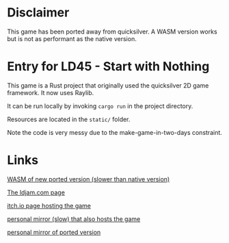 # Disclaimer

This game has been ported away from quicksilver. A WASM version works
but is not as performant as the native version.

# Entry for LD45 - Start with Nothing

This game is a Rust project that originally used the quicksilver 2D game
framework. It now uses Raylib.

It can be run locally by invoking `cargo run` in the project directory.

Resources are located in the `static/` folder.

Note the code is very messy due to the make-game-in-two-days constraint.

# Links

[WASM of new ported version (slower than native version)](https://burnedkirby.com/ld45_ported)

[The ldjam.com page](https://ldjam.com/events/ludum-dare/45/one-and-all)

[itch.io page hosting the game](https://seodisparate.itch.io/one-and-all-a-ludumdare-45-entry)

[personal mirror (slow) that also hosts the game](https://burnedkirby.com/ld45/)

[personal mirror of ported version](https://burnedkirby.com/ld45_ported/)
